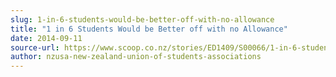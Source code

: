 ```yaml
---
slug: 1-in-6-students-would-be-better-off-with-no-allowance
title: "1 in 6 Students Would be Better off with no Allowance"
date: 2014-09-11
source-url: https://www.scoop.co.nz/stories/ED1409/S00066/1-in-6-students-would-be-better-off-with-no-allowance.htm
author: nzusa-new-zealand-union-of-students-associations
---
```

